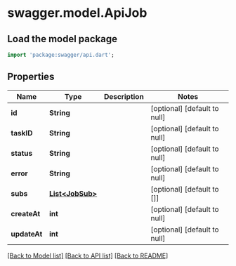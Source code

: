 # swagger.model.ApiJob

## Load the model package
```dart
import 'package:swagger/api.dart';
```

## Properties
Name | Type | Description | Notes
------------ | ------------- | ------------- | -------------
**id** | **String** |  | [optional] [default to null]
**taskID** | **String** |  | [optional] [default to null]
**status** | **String** |  | [optional] [default to null]
**error** | **String** |  | [optional] [default to null]
**subs** | [**List&lt;JobSub&gt;**](JobSub.md) |  | [optional] [default to []]
**createAt** | **int** |  | [optional] [default to null]
**updateAt** | **int** |  | [optional] [default to null]

[[Back to Model list]](../README.md#documentation-for-models) [[Back to API list]](../README.md#documentation-for-api-endpoints) [[Back to README]](../README.md)


